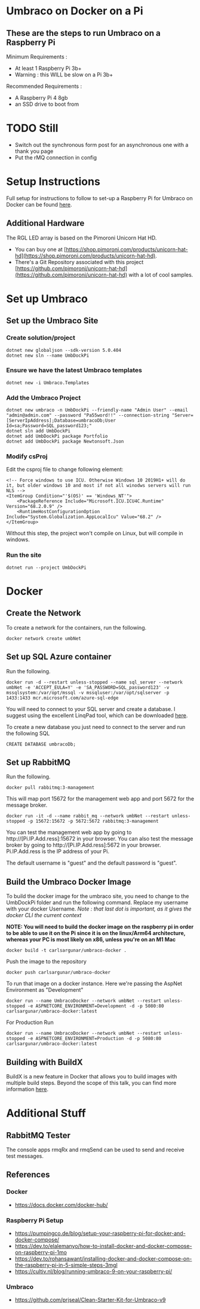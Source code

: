# Umbraco on Docker on a Pi

## These are the steps to run Umbraco on a Raspberry Pi

Minimum Requirements :

- At least 1 Raspberry Pi 3b+
- Warning : this WILL be slow on a Pi 3b+

Recommended Requirements : 

- A Raspberry Pi 4 8gb 
- an SSD drive to boot from

# TODO Still

- Switch out the synchronous form post for an asynchronous one with a thank you page
- Put the rMQ connection in config

# Setup Instructions

Full setup for instructions to follow to set-up a Raspberry Pi for Umbraco on Docker can be found [here](instructions/setup-pi.md).


## Additional Hardware

The RGL LED array is based on the Pimoroni Unicorn Hat HD.

- You can buy one at [https://shop.pimoroni.com/products/unicorn-hat-hd](https://shop.pimoroni.com/products/unicorn-hat-hd).
- There's a Git Repository associated with this project [https://github.com/pimoroni/unicorn-hat-hd](https://github.com/pimoroni/unicorn-hat-hd) with a lot of cool samples.

# Set up Umbraco

## Set up the Umbraco Site

### Create solution/project
    dotnet new globaljson --sdk-version 5.0.404
    dotnet new sln --name UmbDockPi

### Ensure we have the latest Umbraco templates
    dotnet new -i Umbraco.Templates

### Add the Umbraco Project

    dotnet new umbraco -n UmbDockPi --friendly-name "Admin User" --email "admin@admin.com" --password "Pa55word!!" --connection-string "Server=[ServerIpAddress];Database=umbracoDb;User Id=sa;Password=SQL_password123;"
    dotnet sln add UmbDockPi
    dotnet add UmbDockPi package Portfolio
    dotnet add UmbDockPi package Newtonsoft.Json

### Modify csProj

Edit the csproj file to change following element:

    <!-- Force windows to use ICU. Otherwise Windows 10 2019H1+ will do it, but older windows 10 and most if not all winodws servers will run NLS -->
    <ItemGroup Condition="'$(OS)' == 'Windows_NT'">
        <PackageReference Include="Microsoft.ICU.ICU4C.Runtime" Version="68.2.0.9" />
        <RuntimeHostConfigurationOption Include="System.Globalization.AppLocalIcu" Value="68.2" />
    </ItemGroup>

Without this step, the project won't compile on Linux, but will compile in windows.

### Run the site

    dotnet run --project UmbDockPi

# Docker

## Create the Network

To create a network for the containers, run the following.

    docker network create umbNet


## Set up SQL Azure container

Run the following.

    docker run -d --restart unless-stopped --name sql_server --network umbNet -e 'ACCEPT_EULA=Y' -e 'SA_PASSWORD=SQL_password123' -v mssqlsystem:/var/opt/mssql -v mssqluser:/var/opt/sqlserver -p 1433:1433 mcr.microsoft.com/azure-sql-edge

You will need to connect to your SQL server and create a database. I suggest using the excellent LinqPad tool, which can be downloaded [here](https://www.linqpad.net/).

To create a new database you just need to connect to the server and run the following SQL

    CREATE DATABASE umbracoDb;

## Set up RabbitMQ

Run the following.

    docker pull rabbitmq:3-management

This will map port 15672 for the management web app and port 5672 for the message broker.

    docker run -it -d --name rabbit_mq --network umbNet --restart unless-stopped -p 15672:15672 -p 5672:5672 rabbitmq:3-management

You can test the management web app by going to http://[Pi.IP.Add.ress]:15672 in your browser. You can also test the message broker by going to http://[Pi.IP.Add.ress]:5672 in your browser. Pi.IP.Add.ress is the IP address of your Pi.

The default username is "guest" and the default password is "guest".

## Build the Umbraco Docker Image

To build the docker image for the umbraco site, you need to change to the UmbDockPi folder and run the following command. Replace my username with your docker Username. *Note : that last dot is important, as it gives the docker CLI the current context*

**NOTE: You will need to build the docker image on the raspberry pi in order to be able to use it on the Pi since it is on the linux/Arm64 architecture, whereas your PC is most likely on x86, unless you're on an M1 Mac**

    docker build -t carlsargunar/umbraco-docker .

Push the image to the repository

    docker push carlsargunar/umbraco-docker

To run that image on a docker instance. Here we're passing the AspNet Environment as "Development"

    docker run --name UmbracoDocker --network umbNet --restart unless-stopped -e ASPNETCORE_ENVIRONMENT=Development -d -p 5080:80 carlsargunar/umbraco-docker:latest 

For Production Run

    docker run --name UmbracoDocker --network umbNet --restart unless-stopped -e ASPNETCORE_ENVIRONMENT=Production -d -p 5080:80 carlsargunar/umbraco-docker:latest 



## Building with BuildX

BuildX is a new feature in Docker that allows you to build images with multiple build steps. Beyond the scope of this talk, you can find more information [here](https://docs.docker.com/engine/userguide/eng-dockerbuildx/).

# Additional Stuff

## RabbitMQ Tester

The console apps rmqRx and rmqSend can be used to send and receive test messages.

## References

### Docker
- https://docs.docker.com/docker-hub/

### Raspberry Pi Setup
- https://pumpingco.de/blog/setup-your-raspberry-pi-for-docker-and-docker-compose/
- https://dev.to/elalemanyo/how-to-install-docker-and-docker-compose-on-raspberry-pi-1mo
- https://dev.to/rohansawant/installing-docker-and-docker-compose-on-the-raspberry-pi-in-5-simple-steps-3mgl
- https://cultiv.nl/blog/running-umbraco-9-on-your-raspberry-pi/

### Umbraco
- https://github.com/prjseal/Clean-Starter-Kit-for-Umbraco-v9

